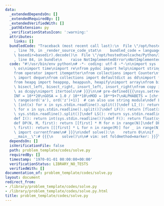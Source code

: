 ```yaml
---
data:
  _extendedDependsOn: []
  _extendedRequiredBy: []
  _extendedVerifiedWith: []
  _pathExtension: py
  _verificationStatusIcon: ':warning:'
  attributes:
    links: []
  bundledCode: "Traceback (most recent call last):\n  File \"/opt/hostedtoolcache/Python/3.8.5/x64/lib/python3.8/site-packages/onlinejudge_verify/documentation/build.py\"\
    , line 70, in _render_source_code_stat\n    bundled_code = language.bundle(stat.path,\
    \ basedir=basedir).decode()\n  File \"/opt/hostedtoolcache/Python/3.8.5/x64/lib/python3.8/site-packages/onlinejudge_verify/languages/python.py\"\
    , line 84, in bundle\n    raise NotImplementedError\nNotImplementedError\n"
  code: "#!/usr/bin/env python\n# -*- coding: utf-8 -*-\n\nimport sys  # {{{\nimport\
    \ os\nimport time\nimport re\nfrom pydoc import help\nimport string\nimport math\n\
    from operator import itemgetter\nfrom collections import Counter\nfrom collections\
    \ import deque\nfrom collections import defaultdict as dd\nimport fractions\n\
    from heapq import heappop, heappush, heapify\nimport array\nfrom bisect import\
    \ bisect_left, bisect_right, insort_left, insort_right\nfrom copy import deepcopy\
    \ as dcopy\nimport itertools\n# }}}\n\n# pre-defined{{{\nsys.setrecursionlimit(10**7)\n\
    INF = 10**20\nGOSA = 1.0 / 10**10\nMOD = 10**9+7\nALPHABETS = [chr(i) for i in\
    \ range(ord('a'), ord('z')+1)]  # can also use string module\ndef LI(): return\
    \ [int(x) for x in sys.stdin.readline().split()]\ndef LI_(): return [int(x)-1\
    \ for x in sys.stdin.readline().split()]\ndef LF(): return [float(x) for x in\
    \ sys.stdin.readline().split()]\ndef LS(): return sys.stdin.readline().split()\n\
    def I(): return int(sys.stdin.readline())\ndef F(): return float(sys.stdin.readline())\n\
    def DP(N, M, first): return [[first] * M for n in range(N)]\ndef DP3(N, M, L,\
    \ first): return [[[first] * L for n in range(M)] for _ in range(N)]\nfrom inspect\
    \ import currentframe\n# }}}\n\ndef solve():\n    return 0\n\nif __name__ == \"\
    __main__\":# {{{\n    solve()\n\n# vim: set foldmethod=marker: }}}\n"
  dependsOn: []
  isVerificationFile: false
  path: problem_template/codes/solve.py
  requiredBy: []
  timestamp: '1970-01-01 00:00:00+00:00'
  verificationStatus: LIBRARY_NO_TESTS
  verifiedWith: []
documentation_of: problem_template/codes/solve.py
layout: document
redirect_from:
- /library/problem_template/codes/solve.py
- /library/problem_template/codes/solve.py.html
title: problem_template/codes/solve.py
---
```

